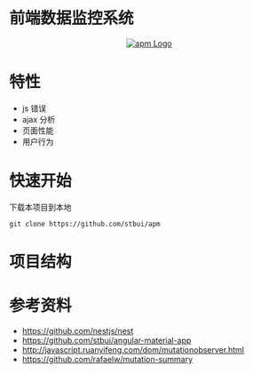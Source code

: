 # 前端数据监控系统

<p align="center">
  <a href="./" target="blank"><img src="apm-manager/src/assets/apm-logo.png" alt="apm Logo" /></a>
</p>

# 特性

-   js 错误
-   ajax 分析
-   页面性能
-   用户行为

# 快速开始

下载本项目到本地

```
git clone https://github.com/stbui/apm
```

# 项目结构

# 参考资料

-   https://github.com/nestjs/nest
-   https://github.com/stbui/angular-material-app
-   http://javascript.ruanyifeng.com/dom/mutationobserver.html
-   https://github.com/rafaelw/mutation-summary
